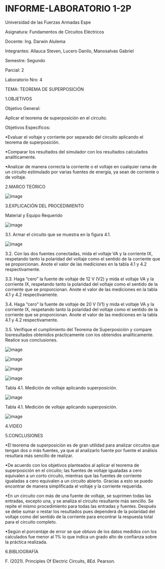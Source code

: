 # INFORME-LABORATORIO 1-2P

Universidad de las Fuerzas Armadas Espe

Asignatura: Fundamentos de Circuitos Eléctricos

Docente: Ing. Darwin Alulema

Integrantes: Allauca Steven, Lucero Danilo, Manosalvas Gabriel

Semestre: Segundo

Parcial: 2

Laboratorio Nro: 4

TEMA: TEOREMA DE SUPERPOSICIÓN

1.OBJETIVOS

Objetivo General:

Aplicar el teorema de superposición en el circuito.

Objetivos Específicos:

•Evaluar el voltaje y corriente por separado del circuito aplicando el teorema de superposición.

•Comparar los resultados del simulador con los resultados calculados analíticamente.

•Analizar de manera correcta la corriente o el voltaje en cualquier rama de un circuito estimulado por varias fuentes de energía, ya sean de corriente o de voltaje.

2.MARCO TEÓRICO

![image](https://user-images.githubusercontent.com/93210648/148081258-2f87d860-bef3-4e63-bbdb-ff5fc921e520.png)

3.EXPLICACIÓN DEL PROCEDIMIENTO

Material y Equipo Requerido

![image](https://user-images.githubusercontent.com/93210648/148080643-7e504872-b55e-445b-9dda-6f4692031cce.png)

3.1. Armar el circuito que se muestra en la figura 4.1.

![image](https://user-images.githubusercontent.com/93210648/148080694-71b4e23b-df08-4e60-88bf-62f5c2fb8d82.png)

3.2. Con las dos fuentes conectadas, mida el voltaje VA y la corriente IX, respetando tanto la polaridad del voltaje como el sentido de la corriente que se proporcionan. Anote el valor de las mediciones en la tabla 4.1 y 4.2 respectivamente.

3.3. Haga “cero” la fuente de voltaje de 12 V (V2) y mida el voltaje VA y la corriente IX, respetando tanto la polaridad del voltaje como el sentido de la corriente que se proporcionan. Anote el valor de las mediciones en la tabla 4.1 y 4.2 respectivamente.

3.4. Haga “cero” la fuente de voltaje de 20 V (V1) y mida el voltaje VA y la corriente IX, respetando tanto la polaridad del voltaje como el sentido de la corriente que se proporcionan. Anote el valor de las mediciones en la tabla 4.1 y 4.2 respectivamente.

3.5. Verifique el cumplimiento del Teorema de Superposición y compare losresultados obtenidos prácticamente con los obtenidos analíticamente. Realice sus conclusiones.

![image](https://user-images.githubusercontent.com/93210648/148080774-addf857a-3078-4d61-81c4-a5dcaeeb15b3.png)

![image](https://user-images.githubusercontent.com/93210648/148080842-fb31babb-ab25-49d8-a69a-4132ccc41d76.png)

![image](https://user-images.githubusercontent.com/93210648/148080877-9e35c1c9-675f-498a-b5fd-5fff36bbf932.png)

![image](https://user-images.githubusercontent.com/93210648/148080928-ae5ee0ae-6f54-4233-b52c-cfee47798630.png)

Tabla 4.1. Medición de voltaje aplicando superposición.

![image](https://user-images.githubusercontent.com/93210648/148081010-6c01ff72-7f87-4f41-8278-b0cd5c9a2a3f.png)

Tabla 4.1. Medición de voltaje aplicando superposición.

![image](https://user-images.githubusercontent.com/93210648/148081075-642d1665-c8c9-4e88-87a4-00b33443de49.png)

4.VIDEO



5.CONCLUSIONES

•El teorema de superposición es de gran utilidad para analizar circuitos que tengan dos o más fuentes, ya que al analizarlo fuente por fuente el análisis resultara más sencillo de realizar.

•De acuerdo con los objetivos planteados al aplicar el teorema de superposición en el circuito; las fuentes de voltaje igualadas a cero equivalen a un corto circuito, mientras que las fuentes de corriente igualadas a cero equivalen a un circuito abierto. Gracias a esto se puedo encontrar de manera simplificada el voltaje y la corriente requerida.

•En un circuito con más de una fuente de voltaje, se suprimen todas las entradas, excepto una, y se analiza el circuito resultante más sencillo. Se repite el mismo procedimiento para todas las entradas y fuentes. Después se debe sumar o restar los resultados pues dependerá de la polaridad del voltaje como del sentido de la corriente para encontrar la respuesta total para el circuito completo.

•Según el porcentaje de error se que obtuvo de los datos medidos con los calculados fue menor al 1% lo que indica un grado alto de confianza sobre la práctica realizada.

6.BIBLIOGRAFÍA

F. (2021). Principles Of Electric Circuits, 8Ed. Pearson.








